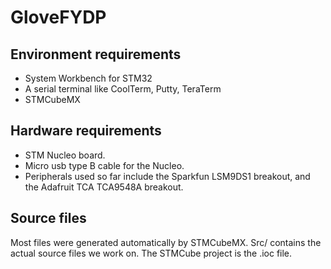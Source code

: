 # GloveFYDP

## Environment requirements
* System Workbench for STM32
* A serial terminal like CoolTerm, Putty, TeraTerm
* STMCubeMX

## Hardware requirements
* STM Nucleo board.
* Micro usb type B cable for the Nucleo.
* Peripherals used so far include the Sparkfun LSM9DS1 breakout, and the Adafruit TCA TCA9548A breakout.

## Source files
Most files were generated automatically by STMCubeMX. Src/ contains the actual source files we work on.
The STMCube project is the .ioc file.

